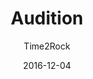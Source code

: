 ---
title: "Audition"
subtitle: "Time2Rock"
description: "單曲 1 輯"
icon: "library_music"
weight: 1
date: 2016-12-04
images: ["/docs/younha/audition/audition.jpg"]
---